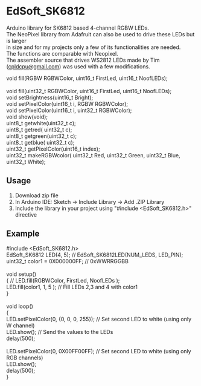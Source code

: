 # EdSoft_SK6812
Arduino library for SK6812 based 4-channel RGBW LEDs.<br>
The NeoPixel library from Adafruit can also be used to drive these LEDs but is larger<br> 
in size and for my projects only a few of its functionalities are needed.<br>
The functions are comparable with Neopixel.<br>
The assembler source that drives WS2812 LEDs made by Tim (cpldcpu@gmail.com) was used with a few modifications.<br>

void     fill(RGBW RGBWColor, uint16_t FirstLed, uint16_t NoofLEDs);<br>	
void     fill(uint32_t RGBWColor, uint16_t FirstLed, uint16_t NoofLEDs);<br>
void     setBrightness(uint16_t Bright);<br>
void     setPixelColor(uint16_t i, RGBW RGBWColor);	<br>
void     setPixelColor(uint16_t i, uint32_t RGBWColor);<br>
void     show(void);<br>
uint8_t  getwhite(uint32_t c);<br>
uint8_t  getred(  uint32_t c);<br>
uint8_t  getgreen(uint32_t c);<br>
uint8_t  getblue( uint32_t c);	<br>
uint32_t getPixelColor(uint16_t index);<br>
uint32_t makeRGBWcolor( uint32_t Red, uint32_t Green, uint32_t Blue, uint32_t White);	<br>


## Usage
1. Download zip file<br>
2. In Arduino IDE: Sketch -> Include Library -> Add .ZIP Library<br>
3. Include the library in your project using "#include <EdSoft_SK6812.h>" directive<br>


## Example

#include <EdSoft_SK6812.h><br>
EdSoft_SK6812 LED(4, 5);                  // EdSoft_SK6812LED(NUM_LEDS, LED_PIN);<br>
uint32_t color1 = 0X000000FF;             // 0xWWRRGGBB  <br>
<br>
void setup() <br>
{                                         // LED.fill(RGBWColor, FirstLed, NoofLEDs );<br>
  LED.fill(color1, 1, 5 );                // Fill LEDs 2,3 and 4 with color1 <br>
}<br>
<br>
void loop() <br>
{  <br>
 LED.setPixelColor(0, {0, 0, 0, 255});    // Set second LED to white (using only W channel)<br>
 LED.show();                              // Send the values to the LEDs<br>
 delay(500);<br>
  <br>
 LED.setPixelColor(0, 0X00FF00FF);        // Set second LED to white (using only RGB channels)<br>
 LED.show();<br>
 delay(500);<br>
}<br>

